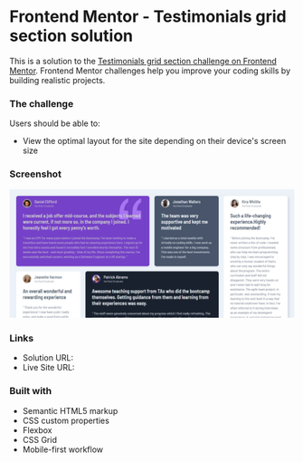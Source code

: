 # Frontend Mentor - Testimonials grid section solution

This is a solution to the [Testimonials grid section challenge on Frontend Mentor](https://www.frontendmentor.io/challenges/testimonials-grid-section-Nnw6J7Un7). Frontend Mentor challenges help you improve your coding skills by building realistic projects. 

### The challenge

Users should be able to:

- View the optimal layout for the site depending on their device's screen size

### Screenshot

![](./images/FireShot%20Capture%20006%20-%20%20-%20127.0.0.1.png)

### Links

- Solution URL: [](https://www.frontendmentor.io/learning-paths/building-responsive-layouts--z1qCXVqkD/steps/664c3c9320fb35b1b66db819/challenge/refactor)
- Live Site URL: [](https://verakissyou17.github.io/testimonials-grid-section-main/)

### Built with

- Semantic HTML5 markup
- CSS custom properties
- Flexbox
- CSS Grid
- Mobile-first workflow
